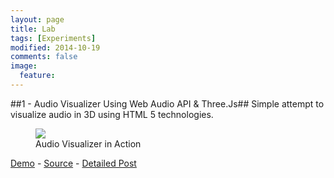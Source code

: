 ```yaml
---
layout: page
title: Lab
tags: [Experiments]
modified: 2014-10-19
comments: false
image:
  feature: 
---
```



##1 - Audio Visualizer Using Web Audio API & Three.Js##
Simple attempt to visualize audio in 3D using HTML 5 technologies.

<figure>
	<a href="http://raathigesh.com/images/2014-10-18-Audio%20Visualization%20with%20Web%20Audio%20and%20Three.js/Demo.PNG"><img src="http://raathigesh.com/images/2014-10-18-Audio%20Visualization%20with%20Web%20Audio%20and%20Three.js/Demo.PNG"></a>
    <figcaption>Audio Visualizer in Action</figcaption>
</figure>

[Demo](http://html5audiovisualizer.azurewebsites.net/) - [Source](https://github.com/Raathigesh/HTML5AudioVisualizer) - [Detailed Post](http://raathigesh.com/Audio%20Visualization%20with%20Web%20Audio%20and%20Three%20JS/)
